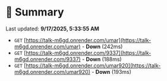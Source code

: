 # 📖 Summary
Last updated: **9/17/2025, 5:33:55 AM**

- `GET` [https://talk-m6gd.onrender.com/umar](https://talk-m6gd.onrender.com/umar) - **Down** (242ms)
- `GET` [https://talk-m6gd.onrender.com/9337](https://talk-m6gd.onrender.com/9337) - **Down** (188ms)
- `GET` [https://talk-m6gd.onrender.com/umar920](https://talk-m6gd.onrender.com/umar920) - **Down** (193ms)
